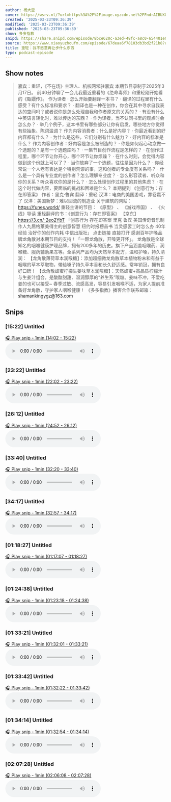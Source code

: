 ```yaml
---
author: 杨大壹
cover: https://wsrv.nl/?url=https%3A%2F%2Fimage.xyzcdn.net%2FFndrAIBUXOcaKCIfHvFwsGjTCfcY.jpg&w=200&h=200
created: '2025-03-23T09:36:39'
modified: '2025-03-23T09:36:39'
published: '2025-03-23T09:36:39'
show: 多多指教
snipd: https://share.snipd.com/episode/8bce620c-a3ed-48fc-a8c0-654401e04eed
source: https://www.xiaoyuzhoufm.com/episode/67deaa6f78103db3bd2f21b8?utm_source=rss
title: 重轻：我不愿意再让步什么东西
type: podcast-episode
---
```



## Show notes
> 嘉宾：重轻，《不在场》主理人、机核网常驻嘉宾 
> 本期节目录制于2025年3月17日。
> 前40分钟聊了一会儿我最近重看的《绝命毒师》和重轻刚开始看的《甄嬛传》。
> 作为译者 
> · 怎么开始要翻译一本书？
> · 翻译的过程里有什么感受？有什么标准和要求？
> · 翻译也是一种在创作，你会在其中寻求自我表达的空间吗？或者说你是怎么处理自我和作者原文的关系的？
> · 有没有什么中英语言转化时，难以传达的东西？
> · 作为译者，当不认同书里的观点时会怎么办？
> · 举几个例子，这本书里有哪些部分让你有启发，哪些地方你觉得有些抽象、陈词滥调？
> 作为内容消费者：什么是好内容？ 
> · 你最近看到的好内容都有什么？
> · 为什么是这些，它们分别有什么魅力？
> · 好内容的标准是什么？
> 作为内容创作者：好内容是怎么被制造的？ 
> · 你是如何起心动念做一个选题的？是有一个选题库吗？
> · 一集节目创作流程是怎样的？
> · 在创作过程里，哪个环节让你开心，哪个环节让你烦躁？
> · 在什么时刻，会觉得内容做到这个份就上可以了？
> · 当你放弃了一个选题，往往是因为什么？
> · 你经常说一个人老有表达是个特别荒谬的事，这和创者的专业度有关系吗？
> · 什么是一个具有专业度的创作者？怎么理解专业度？
> · 怎么形容读者、听众和你的关系？听众喜欢你的是什么？
> · 怎么处理创作过程里的其他焦虑？
> · 在这个时代做内容，要面临的挑战和困难是什么？
> 本期提到 
> 《创意行为：存在即答案》 
> 作者：里克·鲁宾
> 翻译：重轻
> 汉洋：电商的美国游戏，靠卷赢不了 
> 汉洋：美国新梦：难以回流的制造业 
> 关于建筑的网站： https://funes.world/   重轻主讲的节目： 《原型》 、 《游戏帝国》 、 《火线》导读   重轻翻译的书：《创意行为：存在即答案》  【京东】 https://3.cn/-2eo2YbT  「创意行为 存在即答案 里克 鲁宾 美国传奇音乐制作人九届格莱美得主的创意智慧 纽约时报榜首书 当灵感罢工时怎么办 40年经验 治好你的创作内耗 中信出版社」   点击链接 直接打开      感谢百年护嗓品牌龙角散对本期节目的支持！「一颗龙角散，开嗓更开怀」。   龙角散是全球知名的咽喉健康护理品牌，拥有200多年的历史。旗下产品涵盖咽喉药、润喉糖、服药辅助果冻等。全系列产品均为天然草本配方，温和护嗓，持久清润：
> 【龙角散薄荷草本润喉糖】：添加超细微龙角散草本植物粉末和有益于咽喉的草本萃取物，带给嗓子持久草本香和长久舒适感。常年销冠，拥有良好口碑！
> 【龙角散蜂蜜柠檬生姜味草本润喉糖】：天然蜂蜜+高品质柠檬汁与生姜汁组合，是酸酸甜甜、温润醇厚的“养生系”喉糖。姜味不冲，不爱吃姜的也可以接受~
> 春季过敏、流感高发，容易引发咽喉不适，为家人提前准备好龙角散，守护家人咽喉健康！
> 《多多指教》播客合作联系邮箱：shamankingygz@163.com

## Snips
### [15:22] Untitled
[🎧 Play snip - 1min️ (14:02 - 15:22)](https://share.snipd.com/snip/6093b996-0a11-4c92-b840-ee79e10c2f79)
<audio controls> <source src="https://dts-api.xiaoyuzhoufm.com/track/603ca3853443e659b4ad0486/67deaa6f78103db3bd2f21b8/media.xyzcdn.net/603ca3853443e659b4ad0486/lv6JXLC-p7WyBdrY7E47cZNHGhwo.m4a#t=14:02,15:22"> </audio>
### [23:22] Untitled
[🎧 Play snip - 1min️ (22:02 - 23:22)](https://share.snipd.com/snip/9dde6be3-3370-476f-af38-c82b364c7eb8)
<audio controls> <source src="https://dts-api.xiaoyuzhoufm.com/track/603ca3853443e659b4ad0486/67deaa6f78103db3bd2f21b8/media.xyzcdn.net/603ca3853443e659b4ad0486/lv6JXLC-p7WyBdrY7E47cZNHGhwo.m4a#t=22:02,23:22"> </audio>
### [26:12] Untitled
[🎧 Play snip - 1min️ (24:52 - 26:12)](https://share.snipd.com/snip/538d93bb-01ce-4b70-9f4e-c555547f6672)
<audio controls> <source src="https://dts-api.xiaoyuzhoufm.com/track/603ca3853443e659b4ad0486/67deaa6f78103db3bd2f21b8/media.xyzcdn.net/603ca3853443e659b4ad0486/lv6JXLC-p7WyBdrY7E47cZNHGhwo.m4a#t=24:52,26:12"> </audio>
### [33:40] Untitled
[🎧 Play snip - 1min️ (32:20 - 33:40)](https://share.snipd.com/snip/cd57ae06-76cc-4570-9d8a-4533d1f8fb74)
<audio controls> <source src="https://dts-api.xiaoyuzhoufm.com/track/603ca3853443e659b4ad0486/67deaa6f78103db3bd2f21b8/media.xyzcdn.net/603ca3853443e659b4ad0486/lv6JXLC-p7WyBdrY7E47cZNHGhwo.m4a#t=32:20,33:40"> </audio>
### [34:17] Untitled
[🎧 Play snip - 1min️ (32:57 - 34:17)](https://share.snipd.com/snip/396ab8ea-02e4-48f4-9bab-e04302a877bf)
<audio controls> <source src="https://dts-api.xiaoyuzhoufm.com/track/603ca3853443e659b4ad0486/67deaa6f78103db3bd2f21b8/media.xyzcdn.net/603ca3853443e659b4ad0486/lv6JXLC-p7WyBdrY7E47cZNHGhwo.m4a#t=32:57,34:17"> </audio>
### [01:18:27] Untitled
[🎧 Play snip - 1min️ (01:17:07 - 01:18:27)](https://share.snipd.com/snip/a7bad3ee-f461-431f-b32d-856cfb2da9f8)
<audio controls> <source src="https://dts-api.xiaoyuzhoufm.com/track/603ca3853443e659b4ad0486/67deaa6f78103db3bd2f21b8/media.xyzcdn.net/603ca3853443e659b4ad0486/lv6JXLC-p7WyBdrY7E47cZNHGhwo.m4a#t=01:17:07,01:18:27"> </audio>
### [01:24:38] Untitled
[🎧 Play snip - 1min️ (01:23:18 - 01:24:38)](https://share.snipd.com/snip/e4ca3ef2-8bf6-4894-801d-bc233561ee7c)
<audio controls> <source src="https://dts-api.xiaoyuzhoufm.com/track/603ca3853443e659b4ad0486/67deaa6f78103db3bd2f21b8/media.xyzcdn.net/603ca3853443e659b4ad0486/lv6JXLC-p7WyBdrY7E47cZNHGhwo.m4a#t=01:23:18,01:24:38"> </audio>
### [01:33:21] Untitled
[🎧 Play snip - 1min️ (01:32:01 - 01:33:21)](https://share.snipd.com/snip/b159c6c3-6c61-4d49-ad80-03efbb29f8b4)
<audio controls> <source src="https://dts-api.xiaoyuzhoufm.com/track/603ca3853443e659b4ad0486/67deaa6f78103db3bd2f21b8/media.xyzcdn.net/603ca3853443e659b4ad0486/lv6JXLC-p7WyBdrY7E47cZNHGhwo.m4a#t=01:32:01,01:33:21"> </audio>
### [01:33:42] Untitled
[🎧 Play snip - 1min️ (01:32:22 - 01:33:42)](https://share.snipd.com/snip/5831b5ad-09f7-4cfe-95c1-415cfac488c3)
<audio controls> <source src="https://dts-api.xiaoyuzhoufm.com/track/603ca3853443e659b4ad0486/67deaa6f78103db3bd2f21b8/media.xyzcdn.net/603ca3853443e659b4ad0486/lv6JXLC-p7WyBdrY7E47cZNHGhwo.m4a#t=01:32:22,01:33:42"> </audio>
### [01:34:14] Untitled
[🎧 Play snip - 1min️ (01:32:54 - 01:34:14)](https://share.snipd.com/snip/9d3092c0-aab8-453b-9473-7f46af98e07a)
<audio controls> <source src="https://dts-api.xiaoyuzhoufm.com/track/603ca3853443e659b4ad0486/67deaa6f78103db3bd2f21b8/media.xyzcdn.net/603ca3853443e659b4ad0486/lv6JXLC-p7WyBdrY7E47cZNHGhwo.m4a#t=01:32:54,01:34:14"> </audio>
### [02:07:28] Untitled
[🎧 Play snip - 1min️ (02:06:08 - 02:07:28)](https://share.snipd.com/snip/e9434b2f-6176-4321-9d8b-15d268cac203)
<audio controls> <source src="https://dts-api.xiaoyuzhoufm.com/track/603ca3853443e659b4ad0486/67deaa6f78103db3bd2f21b8/media.xyzcdn.net/603ca3853443e659b4ad0486/lv6JXLC-p7WyBdrY7E47cZNHGhwo.m4a#t=02:06:08,02:07:28"> </audio>
